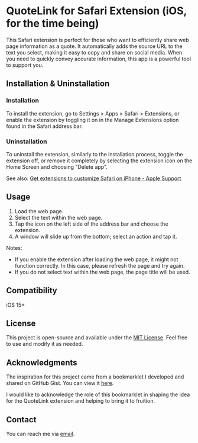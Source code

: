 # QuoteLink for Safari Extension (iOS, for the time being)

This Safari extension is perfect for those who want to efficiently share web page information as a quote. It automatically adds the source URL to the text you select, making it easy to copy and share on social media. When you need to quickly convey accurate information, this app is a powerful tool to support you.

## Installation & Uninstallation

### Installation
To install the extension, go to Settings > Apps > Safari > Extensions, or enable the extension by toggling it on in the Manage Extensions option found in the Safari address bar.

### Uninstallation
To uninstall the extension, similarly to the installation process, toggle the extension off, or remove it completely by selecting the extension icon on the Home Screen and choosing "Delete app".

See also: [Get extensions to customize Safari on iPhone - Apple Support](https://support.apple.com/en-lamr/guide/iphone/iphab0432bf6/17.0/ios/17.0)

## Usage

1. Load the web page.
2. Select the text within the web page.
3. Tap the icon on the left side of the address bar and choose the extension.
4. A window will slide up from the bottom; select an action and tap it.

Notes:
- If you enable the extension after loading the web page, it might not function correctly. In this case, please refresh the page and try again.
- If you do not select text within the web page, the page title will be used.

## Compatibility

iOS 15+

## License

This project is open-source and available under the [MIT License](LICENSE). Feel free to use and modify it as needed.

## Acknowledgments

The inspiration for this project came from a bookmarklet I developed and shared on GitHub Gist. You can view it [here](https://gist.github.com/hkitago/67ed3a91c7941ab9a2c6b657bac692cb).

I would like to acknowledge the role of this bookmarklet in shaping the idea for the QuoteLink extension and helping to bring it to fruition.

## Contact

You can reach me via [email](mailto:hkitago@gmail.com).

